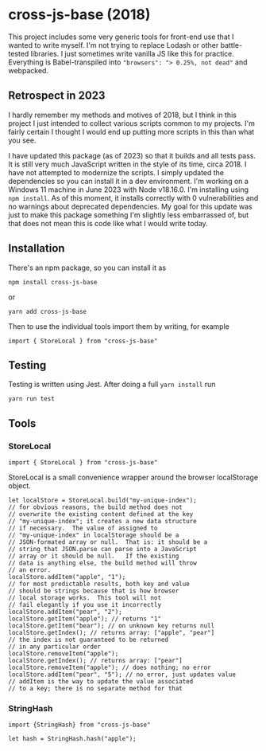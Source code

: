 # cross-js-base (2018)

This project includes some very generic tools for front-end use that I wanted to write myself.
I'm not trying to replace Lodash or other battle-tested libraries. I just sometimes write vanilla JS like this for practice. Everything is Babel-transpiled into `"browsers": "> 0.25%, not dead"` and webpacked.

## Retrospect in 2023

I hardly remember my methods and motives of 2018, but I think in this project I just intended to collect various scripts common to my projects. I'm fairly certain I thought I would end up putting more scripts in this than what you see.

I have updated this package (as of 2023) so that it builds and all tests pass. It is still very much JavaScript written in the style of its time, circa 2018. I have not attempted to modernize the scripts. I simply updated the dependencies so you can install it in a dev environment. I'm working on a Windows 11 machine in June 2023 with Node v18.16.0. I'm installing using `npm install`. As of this moment, it installs correctly with 0 vulnerabilities and no warnings about deprecated dependencies. My goal for this update was just to make this package something I'm slightly less embarrassed of, but that does not mean this is code like what I would write today.

## Installation

There's an npm package, so you can install it as

```npm install cross-js-base```

or 

```yarn add cross-js-base```

Then to use the individual tools import them by writing, for 
example

```import { StoreLocal } from "cross-js-base"```

## Testing

Testing is written using Jest.  After doing a full ``yarn install`` run

```yarn run test```

## Tools

### StoreLocal

```import { StoreLocal } from "cross-js-base"```

StoreLocal is a small convenience wrapper around the browser
localStorage object.

```
let localStore = StoreLocal.build("my-unique-index");
// for obvious reasons, the build method does not
// overwrite the existing content defined at the key
// "my-unique-index"; it creates a new data structure 
// if necessary.  The value of assigned to 
// "my-unique-index" in localStorage should be a 
// JSON-formated array or null.  That is: it should be a 
// string that JSON.parse can parse into a JavaScript
// array or it should be null.   If the existing 
// data is anything else, the build method will throw
// an error.
localStore.addItem("apple", "1");
// for most predictable results, both key and value
// should be strings because that is how browser
// local storage works.  This tool will not 
// fail elegantly if you use it incorrectly
localStore.addItem("pear", "2");
localStore.getItem("apple"); // returns "1"
localStore.getItem("bear"); // on unknown key returns null
localStore.getIndex(); // returns array: ["apple", "pear"]
// the index is not guaranteed to be returned
// in any particular order
localStore.removeItem("apple");
localStore.getIndex(); // returns array: ["pear"]
localStore.removeItem("apple"); // does nothing; no error
localStore.addItem("pear", "5"); // no error, just updates value
// addItem is the way to update the value associated 
// to a key; there is no separate method for that

```

### StringHash

```import {StringHash} from "cross-js-base"```

```let hash = StringHash.hash("apple");```
